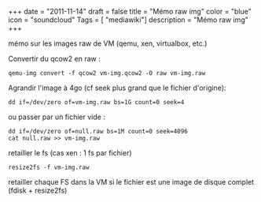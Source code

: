 +++
date = "2011-11-14"
draft = false
title = "Mémo raw img"
color = "blue"
icon = "soundcloud"
Tags = [ "mediawiki"]
description = "Mémo raw img"
+++

mémo sur les images raw de VM (qemu, xen, virtualbox, etc.)

Convertir du qcow2 en raw :

    qemu-img convert -f qcow2 vm-img.qcow2 -O raw vm-img.raw

Agrandir l'image à 4go (cf seek plus grand que le fichier d'origine):

    dd if=/dev/zero of=vm-img.raw bs=1G count=0 seek=4

ou passer par un fichier vide :

    dd if=/dev/zero of=null.raw bs=1M count=0 seek=4096
    cat null.raw >> vm-img.raw

retailler le fs (cas xen : 1 fs par fichier)

    resize2fs -f vm-img.raw

retailler chaque FS dans la VM si le fichier est une image de disque
complet (fdisk + resize2fs)
